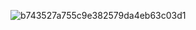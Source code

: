 ![b743527a755c9e382579da4eb63c03d1](https://user-images.githubusercontent.com/82176462/189225740-6e7faeda-185a-4e84-8c68-57649e042b47.gif)

